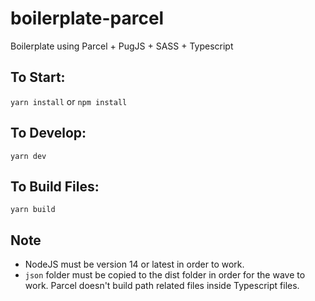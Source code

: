 # boilerplate-parcel

Boilerplate using Parcel + PugJS + SASS + Typescript

## To Start:
```yarn install```
or 
```npm install```

## To Develop:
```yarn dev```

## To Build Files:
```yarn build```

## Note

* NodeJS must be version 14 or latest in order to work.
* `json` folder must be copied to the dist folder in order for the wave to work. Parcel doesn't build path related files inside Typescript files.